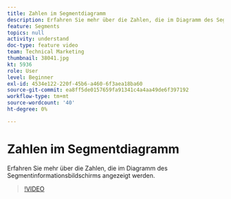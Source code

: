 ```yaml
---
title: Zahlen im Segmentdiagramm
description: Erfahren Sie mehr über die Zahlen, die im Diagramm des Segmentinformationsbildschirms angezeigt werden.
feature: Segments
topics: null
activity: understand
doc-type: feature video
team: Technical Marketing
thumbnail: 38041.jpg
kt: 5936
role: User
level: Beginner
exl-id: 4534e122-220f-45b6-a460-6f3aea18ba60
source-git-commit: ea8ff5de0157659fa91341c4a4aa49de6f397192
workflow-type: tm+mt
source-wordcount: '40'
ht-degree: 0%

---
```


# Zahlen im Segmentdiagramm

Erfahren Sie mehr über die Zahlen, die im Diagramm des Segmentinformationsbildschirms angezeigt werden.

>[!VIDEO](https://video.tv.adobe.com/v/38041/?quality=12&learn=on)
